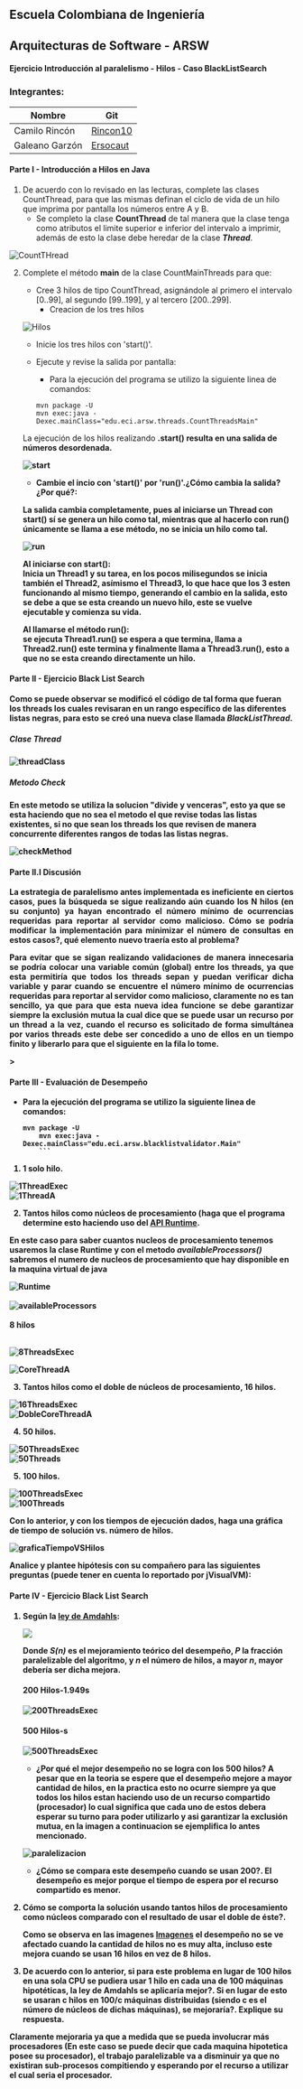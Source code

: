## **Escuela Colombiana de Ingeniería**
## **Arquitecturas de Software - ARSW**
#### Ejercicio Introducción al paralelismo - Hilos - Caso BlackListSearch

### Integrantes:

|     Nombre    |     Git         |
|--------------|------------- | 
| Camilo Rincón|[Rincon10](https://github.com/Rincon10 )  |
|Galeano Garzón |[Ersocaut](https://github.com/Ersocaut)   |

#### **Parte I - Introducción a Hilos en Java**

1. De acuerdo con lo revisado en las lecturas, complete las clases CountThread, para que las mismas definan el ciclo de vida de un hilo que imprima por pantalla los números entre A y B.
    * Se completo la clase <b>CountThread</b> de tal manera que la clase tenga como atributos el limite superior e inferior del intervalo a imprimir, además de esto la clase debe heredar de la clase <i><b>Thread</b></i>.

![CountTHread](https://github.com/Ersocaut/ARSW-Lab01/blob/master/img/CountThread.jpg)

2. Complete el método __main__ de la clase CountMainThreads para que:

	- Cree 3 hilos de tipo CountThread, asignándole al primero el intervalo [0..99], al segundo [99..199], y al tercero [200..299].
        * Creacion de los tres hilos
        
    ![Hilos](https://github.com/Ersocaut/ARSW-Lab01/blob/master/img/hilos.jpg)
            	
	- Inicie los tres hilos con 'start()'.
	
	- Ejecute y revise la salida por pantalla: 
	    - Para la ejecución del programa se utilizo la siguiente linea de comandos:
	    ```
	    mvn package -U
	    mvn exec:java -Dexec.mainClass="edu.eci.arsw.threads.CountThreadsMain"
	    ```
	
	La ejecución de los hilos realizando <b>.start()<b/> resulta en una salida de números desordenada.
	
	![start](https://github.com/Ersocaut/ARSW-Lab01/blob/master/img/ThreadStart.png)

	- Cambie el incio con 'start()' por 'run()'.¿Cómo cambia la salida?¿Por qué?: 
	
	La salida cambia completamente, pues al iniciarse un Thread con start() sí se genera un hilo como tal, mientras que al hacerlo con run() únicamente se llama a ese método, no se inicia un hilo como tal.
	
	![run](https://github.com/Ersocaut/ARSW-Lab01/blob/master/img/ThreadRun.png)
	
	**Al iniciarse con start():** <br> 
	Inicia un Thread1 y su tarea, en los pocos milisegundos se inicia también el Thread2, asímismo el Thread3, lo que hace que los 3 esten funcionando al mismo tiempo, generando el cambio en la salida, esto se debe a que se esta creando un nuevo hilo, este se vuelve ejecutable y comienza su vida.
	
	**Al llamarse el método run():** <br>
	se ejecuta Thread1.run() se espera a que termina, llama a Thread2.run() este termina y finalmente llama a Thread3.run(), esto a que no se esta creando directamente un hilo.
	
	
#### **Parte II - Ejercicio Black List Search**

Como se puede observar se modificó el código de tal forma que fueran los threads los cuales revisaran en un rango específico de las diferentes listas negras, para esto se creó una nueva clase llamada <b><i>BlackListThread</i></b>.

##### Clase Thread
![threadClass](https://github.com/Ersocaut/ARSW-Lab01/blob/master/img/threadClass.jpg)

##### Metodo Check
En este metodo se utiliza la solucion "divide y venceras", esto ya que se esta haciendo que no sea el metodo el que revise todas las listas existentes, si no que sean los threads los que revisen de manera concurrente diferentes rangos de todas las listas negras. 

![checkMethod](https://github.com/Ersocaut/ARSW-Lab01/blob/master/img/checkMethod.jpg)


#### **Parte II.I Discusión**
<p style="text-align:justify">
La estrategia de paralelismo antes implementada es ineficiente en ciertos casos, pues la búsqueda se sigue realizando aún cuando los N hilos (en su conjunto) ya hayan encontrado el número mínimo de ocurrencias requeridas para reportar al servidor como malicioso. Cómo se podría modificar la implementación para minimizar el número de consultas en estos casos?, qué elemento nuevo traería esto al problema?
</p>

<p style="text-align:justify">
Para evitar que se sigan realizando validaciones de manera innecesaria se podría colocar una variable común (global) entre los threads, ya que esta permitiría que todos los threads sepan y puedan verificar dicha variable y parar cuando se encuentre el número mínimo de ocurrencias requeridas para reportar al servidor como malicioso, claramente no es tan sencillo, ya que para que esta nueva idea funcione se debe garantizar siempre <b>la exclusión mutua</b> la cual dice que se puede usar un recurso por un thread a la vez, cuando el recurso es solicitado de forma simultánea por varios threads este debe ser concedido a uno de ellos en un tiempo finito y liberarlo para que el siguiente en la fila lo tome.
</p>>

       

#### **Parte III - Evaluación de Desempeño**

* Para la ejecución del programa se utilizo la siguiente linea de comandos:
	```
	mvn package -U
        mvn exec:java -Dexec.mainClass="edu.eci.arsw.blacklistvalidator.Main"
        ```

1.    1 solo hilo.

![1ThreadExec](https://github.com/Ersocaut/ARSW-Lab01/blob/master/img/Exec1Thread.jpg)
<br>
![1ThreadA](https://github.com/Ersocaut/ARSW-Lab01/blob/master/img/1ThreadA.png)

2.    Tantos hilos como núcleos de procesamiento (haga que el programa determine esto haciendo uso del [API Runtime](https://docs.oracle.com/javase/7/docs/api/java/lang/Runtime.html).
	
En este caso para saber cuantos nucleos de procesamiento tenemos usaremos la clase Runtime y con el metodo <i> <b> availableProcessors() </i> </b> sabremos el numero de nucleos de procesamiento que hay disponible en la maquina virtual de java  
    
![Runtime](https://github.com/Ersocaut/ARSW-Lab01/blob/master/img/RunTime.jpg)
<br>    
![availableProcessors](https://github.com/Ersocaut/ARSW-Lab01/blob/master/img/aP.jpg) <br>
<br>
    8 hilos                                                                                                             
<br>
<div id="hilos">
</div>

![8ThreadsExec](https://github.com/Ersocaut/ARSW-Lab01/blob/master/img/Exec8Threads.jpg)
<br> 

![CoreThreadA](https://github.com/Ersocaut/ARSW-Lab01/blob/master/img/CoreThreadA.png)
    
3.    Tantos hilos como el doble de núcleos de procesamiento, 16 hilos.
	
![16ThreadsExec](https://github.com/Ersocaut/ARSW-Lab01/blob/master/img/Exec16Threads.jpg)
<br>
![DobleCoreThreadA](https://github.com/Ersocaut/ARSW-Lab01/blob/master/img/DobleCoreThreadA.png)

4.    50 hilos.

![50ThreadsExec](https://github.com/Ersocaut/ARSW-Lab01/blob/master/img/Exec50Threads.jpg)
<br>
![50Threads](https://github.com/Ersocaut/ARSW-Lab01/blob/master/img/50Threads.png)

5.    100 hilos.

![100ThreadsExec](https://github.com/Ersocaut/ARSW-Lab01/blob/master/img/Exec100Threads.jpg)
<br>
![100Threads](https://github.com/Ersocaut/ARSW-Lab01/blob/master/img/100Threads.png)

Con lo anterior, y con los tiempos de ejecución dados, haga una gráfica de tiempo de solución vs. número de hilos. 

<img src="img/TiempoVSHilos.png" alt="graficaTiempoVSHilos" style="max-width: 250px;max-height: 250px;"> <br>

Analice y plantee hipótesis con su compañero para las siguientes preguntas (puede tener en cuenta lo reportado por jVisualVM):

#### **Parte IV - Ejercicio Black List Search**


1. Según la [ley de Amdahls](https://www.pugetsystems.com/labs/articles/Estimating-CPU-Performance-using-Amdahls-Law-619/#WhatisAmdahlsLaw?):

	![](img/ahmdahls.png) <br>
	
	Donde _S(n)_ es el mejoramiento teórico del desempeño, _P_ la fracción paralelizable del algoritmo, y _n_ el número de hilos, a mayor _n_, mayor debería ser dicha mejora. 
	
	#### 200 Hilos-1.949s
	![200ThreadsExec](https://github.com/Ersocaut/ARSW-Lab01/blob/master/img/Exec200Threads.jpg)
	#### 500 Hilos-s
	![500ThreadsExec](https://github.com/Ersocaut/ARSW-Lab01/blob/master/img/Exec500Threads.jpg)
	
	* ¿Por qué el mejor desempeño no se logra con los 500 hilos?
	    A pesar que en la teoria se espere que el desempeño mejore a mayor cantidad de hilos, en la practica esto no ocurre siempre ya que todos los hilos estan haciendo uso de un recurso compartido (procesador) lo cual significa que cada uno de estos debera esperar su turno para poder utilizarlo y asi garantizar la exclusión mutua, en la imagen a continuacion se ejemplifica lo antes mencionado.
	 
	<img src="img/pp.jpg" alt="paralelizacion" style="max-width: 250px;max-height: 250px;"> <br>
	       
	* ¿Cómo se compara este desempeño cuando se usan 200?. 
       El desempeño es mejor porque el tiempo de espera por el recurso compartido es menor.  
       
2. Cómo se comporta la solución usando tantos hilos de procesamiento como núcleos comparado con el resultado de usar el doble de éste?.

    Como se observa en las imagenes <a href="#hilos">Imagenes</a> el desempeño no se ve afectado cuando la cantidad de hilos no es muy alta, incluso este mejora cuando se usan 16 hilos en vez de 8 hilos.  



3. De acuerdo con lo anterior, si para este problema en lugar de 100 hilos en una sola CPU se pudiera usar 1 hilo en cada una de 100 máquinas hipotéticas, la ley de Amdahls se aplicaría mejor?. Si en lugar de esto se usaran c hilos en 100/c máquinas distribuidas (siendo c es el número de núcleos de dichas máquinas), se mejoraría?. Explique su respuesta.

Claramente mejoraria ya que a medida que se pueda involucrar más procesadores (En este caso se puede decir que cada maquina hipotetica posee su procesador), el trabajo paralelizable va a disminuir ya que no existiran sub-procesos compitiendo y esperando por el recurso a utilizar el cual seria el procesador.

